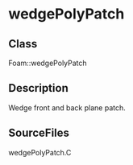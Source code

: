 # wedgePolyPatch 
## Class
Foam::wedgePolyPatch

## Description
Wedge front and back plane patch.

## SourceFiles
wedgePolyPatch.C

